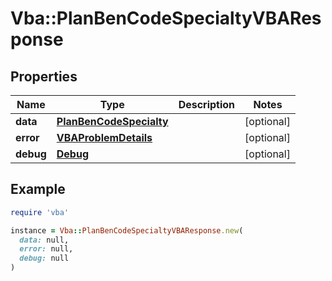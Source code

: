 # Vba::PlanBenCodeSpecialtyVBAResponse

## Properties

| Name | Type | Description | Notes |
| ---- | ---- | ----------- | ----- |
| **data** | [**PlanBenCodeSpecialty**](PlanBenCodeSpecialty.md) |  | [optional] |
| **error** | [**VBAProblemDetails**](VBAProblemDetails.md) |  | [optional] |
| **debug** | [**Debug**](Debug.md) |  | [optional] |

## Example

```ruby
require 'vba'

instance = Vba::PlanBenCodeSpecialtyVBAResponse.new(
  data: null,
  error: null,
  debug: null
)
```

